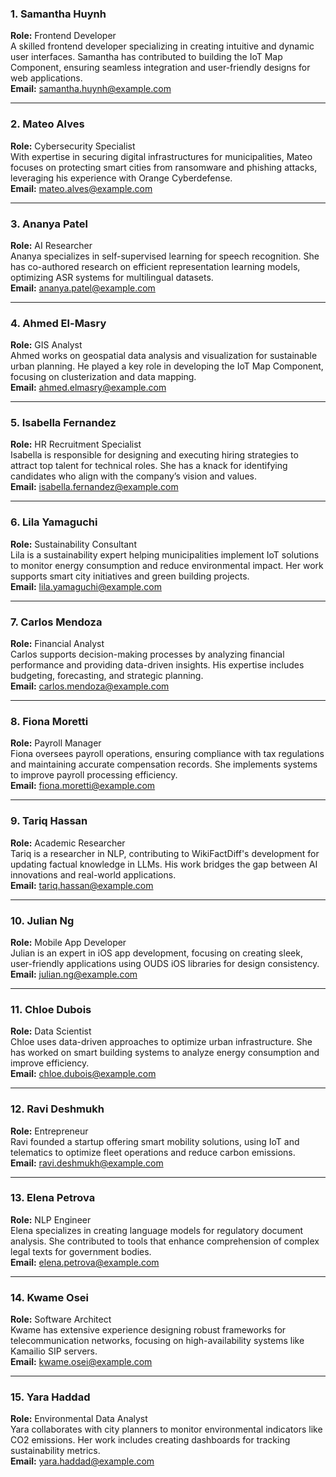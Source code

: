 ### **1. Samantha Huynh**  
**Role:** Frontend Developer  
A skilled frontend developer specializing in creating intuitive and dynamic user interfaces. Samantha has contributed to building the IoT Map Component, ensuring seamless integration and user-friendly designs for web applications.  
**Email:** samantha.huynh@example.com  

---

### **2. Mateo Alves**  
**Role:** Cybersecurity Specialist  
With expertise in securing digital infrastructures for municipalities, Mateo focuses on protecting smart cities from ransomware and phishing attacks, leveraging his experience with Orange Cyberdefense.  
**Email:** mateo.alves@example.com  

---

### **3. Ananya Patel**  
**Role:** AI Researcher  
Ananya specializes in self-supervised learning for speech recognition. She has co-authored research on efficient representation learning models, optimizing ASR systems for multilingual datasets.  
**Email:** ananya.patel@example.com  

---

### **4. Ahmed El-Masry**  
**Role:** GIS Analyst  
Ahmed works on geospatial data analysis and visualization for sustainable urban planning. He played a key role in developing the IoT Map Component, focusing on clusterization and data mapping.  
**Email:** ahmed.elmasry@example.com  

---

### **5. Isabella Fernandez**  
**Role:** HR Recruitment Specialist  
Isabella is responsible for designing and executing hiring strategies to attract top talent for technical roles. She has a knack for identifying candidates who align with the company’s vision and values.  
**Email:** isabella.fernandez@example.com  

---

### **6. Lila Yamaguchi**  
**Role:** Sustainability Consultant  
Lila is a sustainability expert helping municipalities implement IoT solutions to monitor energy consumption and reduce environmental impact. Her work supports smart city initiatives and green building projects.  
**Email:** lila.yamaguchi@example.com  

---

### **7. Carlos Mendoza**  
**Role:** Financial Analyst  
Carlos supports decision-making processes by analyzing financial performance and providing data-driven insights. His expertise includes budgeting, forecasting, and strategic planning.  
**Email:** carlos.mendoza@example.com  

---

### **8. Fiona Moretti**  
**Role:** Payroll Manager  
Fiona oversees payroll operations, ensuring compliance with tax regulations and maintaining accurate compensation records. She implements systems to improve payroll processing efficiency.  
**Email:** fiona.moretti@example.com  

---

### **9. Tariq Hassan**  
**Role:** Academic Researcher  
Tariq is a researcher in NLP, contributing to WikiFactDiff's development for updating factual knowledge in LLMs. His work bridges the gap between AI innovations and real-world applications.  
**Email:** tariq.hassan@example.com  

---

### **10. Julian Ng**  
**Role:** Mobile App Developer  
Julian is an expert in iOS app development, focusing on creating sleek, user-friendly applications using OUDS iOS libraries for design consistency.  
**Email:** julian.ng@example.com  

---

### **11. Chloe Dubois**  
**Role:** Data Scientist  
Chloe uses data-driven approaches to optimize urban infrastructure. She has worked on smart building systems to analyze energy consumption and improve efficiency.  
**Email:** chloe.dubois@example.com  

---

### **12. Ravi Deshmukh**  
**Role:** Entrepreneur  
Ravi founded a startup offering smart mobility solutions, using IoT and telematics to optimize fleet operations and reduce carbon emissions.  
**Email:** ravi.deshmukh@example.com  

---

### **13. Elena Petrova**  
**Role:** NLP Engineer  
Elena specializes in creating language models for regulatory document analysis. She contributed to tools that enhance comprehension of complex legal texts for government bodies.  
**Email:** elena.petrova@example.com  

---

### **14. Kwame Osei**  
**Role:** Software Architect  
Kwame has extensive experience designing robust frameworks for telecommunication networks, focusing on high-availability systems like Kamailio SIP servers.  
**Email:** kwame.osei@example.com  

---

### **15. Yara Haddad**  
**Role:** Environmental Data Analyst  
Yara collaborates with city planners to monitor environmental indicators like CO2 emissions. Her work includes creating dashboards for tracking sustainability metrics.  
**Email:** yara.haddad@example.com  